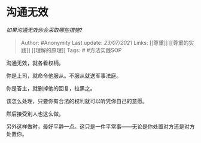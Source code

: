 # 沟通无效
*如果沟通无效你会采取哪些措施?*

> Author: #Anonymity
Last update: *23/07/2021* 
Links: [[尊重]] [[尊重的实践]] [[理解的原理]]
Tags:  # #方法实践SOP 

 
沟通无效，就各看权柄。

你是上司，就命令他服从。不服从就送军事法庭。

你是答主，就删掉他的回复，拉黑之。

该怎么处理，只要你有合法的权利就可以听凭你自己的意愿。

然后接受别人也这么做。

另外这样做时，最好平静一点。这只是一件平常事——无论是你处置对方还是对方处置你。



